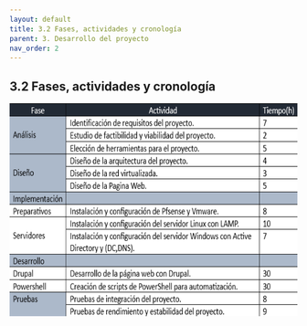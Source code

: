 ```yaml
---
layout: default
title: 3.2 Fases, actividades y cronología
parent: 3. Desarrollo del proyecto
nav_order: 2
---
```


## 3.2 Fases, actividades y cronología
<img src="https://raw.githubusercontent.com/DavidSanzCano/cms-scripting-tfg.github.io/main/assets/images/tabla2.png" width="672" height="373" />
